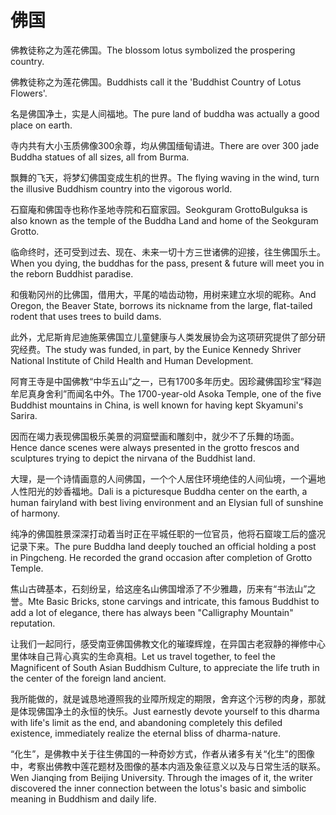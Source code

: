 # 佛国

<p><span class="chinese">佛教徒称之为莲花佛国。</span><span class="english">The blossom lotus symbolized the prospering country.</span></p>

<p><span class="chinese">佛教徒称之为莲花佛国。</span><span class="english">Buddhists call it the 'Buddhist Country of Lotus Flowers'.</span></p>

<p><span class="chinese">名是佛国净土，实是人间福地。</span><span class="english">The pure land of buddha was actually a good place on earth.</span></p>

<p><span class="chinese">寺内共有大小玉质佛像300余尊，均从佛国缅甸请进。</span><span class="english">There are over 300 jade Buddha statues of all sizes, all from Burma.</span></p>

<p><span class="chinese">飘舞的飞天，将梦幻佛国变成生机的世界。</span><span class="english">The flying waving in the wind, turn the illusive Buddhism country into the vigorous world.</span></p>

<p><span class="chinese">石窟庵和佛国寺也称作圣地寺院和石窟家园。</span><span class="english">Seokguram GrottoBulguksa is also known as the temple of the Buddha Land and home of the Seokguram Grotto.</span></p>

<p><span class="chinese">临命终时，还可受到过去、现在、未来一切十方三世诸佛的迎接，往生佛国乐土。</span><span class="english">When you dying, the buddhas for the pass, present & future will meet you in the reborn Buddhist paradise.</span></p>

<p><span class="chinese">和俄勒冈州的比佛国，借用大，平尾的啮齿动物，用树来建立水坝的昵称。</span><span class="english">And Oregon, the Beaver State, borrows its nickname from the large, flat-tailed rodent that uses trees to build dams.</span></p>

<p><span class="chinese">此外，尤尼斯肯尼迪施莱佛国立儿童健康与人类发展协会为这项研究提供了部分研究经费。</span><span class="english">The study was funded, in part, by the Eunice Kennedy Shriver National Institute of Child Health and Human Development.</span></p>

<p><span class="chinese">阿育王寺是中国佛教“中华五山”之一，已有1700多年历史。因珍藏佛国珍宝“释迦牟尼真身舍利”而闻名中外。</span><span class="english">The 1700-year-old Asoka Temple, one of the five Buddhist mountains in China, is well known for having kept Skyamuni's Sarira.</span></p>

<p><span class="chinese">因而在竭力表现佛国极乐美景的洞窟壁画和雕刻中，就少不了乐舞的场面。</span><span class="english">Hence dance scenes were always presented in the grotto frescos and sculptures trying to depict the nirvana of the Buddhist land.</span></p>

<p><span class="chinese">大理，是一个诗情画意的人间佛国，一个个人居住环境绝佳的人间仙境，一个遍地人性阳光的妙香福地。</span><span class="english">Dali is a picturesque Buddha center on the earth, a human fairyland with best living environment and an Elysian full of sunshine of harmony.</span></p>

<p><span class="chinese">纯净的佛国胜景深深打动着当时正在平城任职的一位官员，他将石窟竣工后的盛况记录下来。</span><span class="english">The pure Buddha land deeply touched an official holding a post in Pingcheng. He recorded the grand occasion after completion of Grotto Temple.</span></p>

<p><span class="chinese">焦山古碑基本，石刻纷呈，给这座名山佛国增添了不少雅趣，历来有“书法山”之誉。</span><span class="english">Mte Basic Bricks, stone carvings and intricate, this famous Buddhist to add a lot of elegance, there has always been "Calligraphy Mountain" reputation.</span></p>

<p><span class="chinese">让我们一起同行，感受南亚佛国佛教文化的璀璨辉煌，在异国古老寂静的禅修中心里体味自己背心真实的生命真相。</span><span class="english">Let us travel together, to feel the Magnificent of South Asian Buddhism Culture, to appreciate the life truth in the center of the foreign land ancient.</span></p>

<p><span class="chinese">我所能做的，就是诚恳地遵照我的业障所规定的期限，舍弃这个污秽的肉身，那就是体现佛国净土的永恒的快乐。</span><span class="english">Just earnestly devote yourself to this dharma with life's limit as the end, and abandoning completely this defiled existence, immediately realize the eternal bliss of dharma-nature.</span></p>

<p><span class="chinese">“化生”，是佛教中关于往生佛国的一种奇妙方式，作者从诸多有关“化生”的图像中，考察出佛教中莲花题材及图像的基本内涵及象征意义以及与日常生活的联系。</span><span class="english">Wen Jianqing from Beijing University. Through the images of it, the writer discovered the inner connection between the lotus's basic and simbolic meaning in Buddhism and daily life.</span></p>

